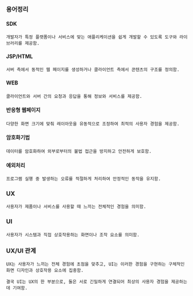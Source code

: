 
### 용어정리

#### SDK

```
개발자가 특정 플랫폼이나 서비스에 맞는 애플리케이션을 쉽게 개발할 수 있도록 도구와 라이브러리를 제공함.
```
#### JSP/HTML
```
서버 측에서 동적인 웹 페이지를 생성하거나 클라이언트 측에서 콘텐츠의 구조를 정의함.
```
#### WEB
```
클라이언트와 서버 간의 요청과 응답을 통해 정보와 서비스를 제공함.
```
#### 반응형 웹페이지
```
다양한 화면 크기에 맞춰 레이아웃을 유동적으로 조정하여 최적의 사용자 경험을 제공함.
```
#### 암호화기법
```
데이터를 암호화하여 외부로부터의 불법 접근을 방지하고 안전하게 보호함.
```
#### 예외처리
```
프로그램 실행 중 발생하는 오류를 적절하게 처리하여 안정적인 동작을 유지함.
```

### UX
```
사용자가 제품이나 서비스를 사용할 때 느끼는 전체적인 경험을 의미함.
```

### UI

```
사용자가 시스템과 직접 상호작용하는 화면이나 조작 요소를 의미함.
```

### UX/UI 관계
```
UX는 사용자가 느끼는 전체 경험에 초점을 맞추고, UI는 이러한 경험을 구현하는 구체적인 화면 디자인과 상호작용 요소에 집중함.

결국 UI는 UX의 한 부분으로, 둘은 서로 긴밀하게 연결되어 최상의 사용자 경험을 제공하는 데 기여함.
```